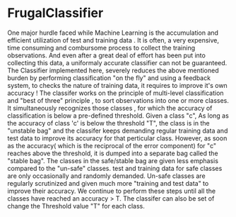 # FrugalClassifier
One major hurdle faced while Machine Learning is the accumulation and efficient utilization of test and training data .
It is often, a very expensive, time consuming and combursome process to collect the training observations.
And even after a great deal of effort has been put into collecting this data, a uniformaly accurate classifier can not be guaranteed. The Classifier implemented here, severely reduces the above mentioned burden by performing classification "on the fly" and using a feedback system, to checks the nature of training data, it requires to improve it's own accuracy ! The classifer works on the principle of multi-level classification and "best of three" principle , to sort observations into one or more classes. It simultaneously recognizes those classes , for which the accuracy of classification is below a pre-defined threshold. Given a class "c", As long as the accuracy of class 'c' is below the threshold "T", the class is in the "unstable bag" and the classifer keeps demanding regular training data and test data to improve its accuracy for that perticular class. However, as soon as the accuracy( which is the reciprocal of the error component) for "c" reaches above the threshold, it is dumped into a separate bag called the "stable bag".
The classes in the safe/stable bag are given less emphasis compared to the "un-safe" classes. test and training data for safe classes are only occasionally and randomly demanded. Un-safe classes are regularly scrutinized and given much more "training and test data" to improve their accuracy. We continue to perform these steps until all the classes have reached an accuracy > T.
The classifer can also be set of change the Threshold value "T" for each class.

